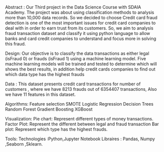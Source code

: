 Abstract :
Our Third project in the Data Science Course with SDAIA Academy.
The project was about using classification methods to analysis more than 10,000 data records. So we decided to choose Credit card fraud detection is one of the most important issues for credit card companies to deal with in order to earn trust from its customers. So, we aim to analysis fraud transaction dataset and classify it using python language to allow banks and card credit companies to understand and focus more in solving this fraud.


Design:
Our objective is to classify the data transactions as either legal (isFraud 0) or frauds (isFraud 1) using a machine learning model. Five machine learning models will be trained and tested to determine which will shows the best results, in addition help credit cards companies to find out which data type has the highest frauds

Data :
This dataset presents credit card transactions for number of customers , where we have 8213 frauds out of 6354407 transactions, Also we have 11 features in this dataset.


Algorithms:
Feature selection
SMOTE
Logistic Regression
Decision Trees
Random Forest
Gradient Boosting
XGBoost

Visualization:
Pie chart: Represent different types of money transactions.
Factor Plot: Represent the different between legal and fraud transaction
Bar plot: Represent which type has the highest frauds.

Tools:
Technologies :Python,Jupyter Notebook
Libraires : Pandas, Numpy ,Seaborn ,Sklearn.

